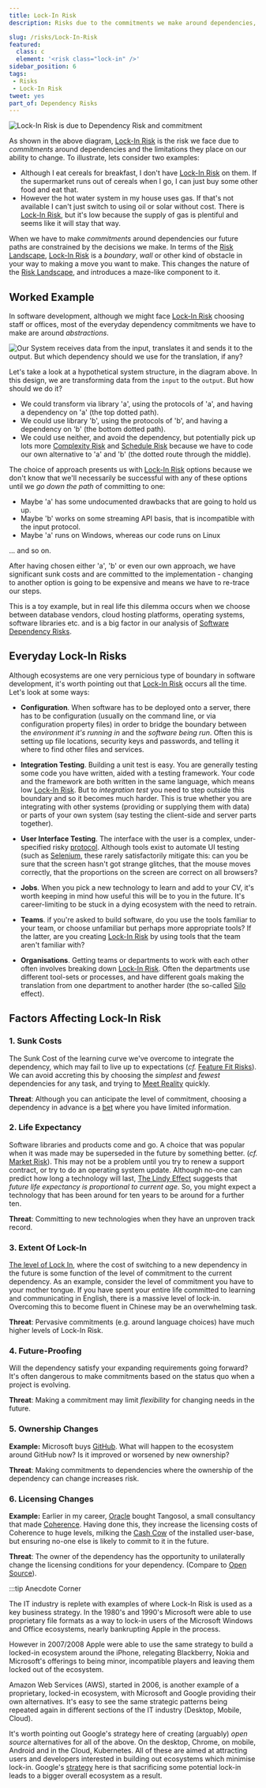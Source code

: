 ```yaml
---
title: Lock-In Risk
description: Risks due to the commitments we make around dependencies, and the limitations they place on our ability to change.

slug: /risks/Lock-In-Risk
featured: 
  class: c
  element: '<risk class="lock-in" />'
sidebar_position: 6
tags:
 - Risks
 - Lock-In Risk
tweet: yes
part_of: Dependency Risks
---
```


<RiskIntro fm={frontMatter} />

![Lock-In Risk is due to Dependency Risk and commitment](/img/generated/risks/posters/lock-in-risk.svg)

As shown in the above diagram, [Lock-In Risk](/tags/Lock-In-Risk) is the risk we face due to _commitments_ around dependencies and the limitations they place on our ability to change.  To illustrate, lets consider two examples:
 
- Although I eat cereals for breakfast, I don't have [Lock-In Risk](/tags/Lock-In-Risk) on them.  If the supermarket runs out of cereals when I go, I can just buy some other food and eat that.
- However the hot water system in my house uses gas.  If that's not available I can't just switch to using oil or solar without cost.  There is [Lock-In Risk](/tags/Lock-In-Risk), but it's low because the supply of gas is plentiful and seems like it will stay that way.

When we have to make _commitments_ around dependencies our future paths are constrained by the decisions we make. In terms of the [Risk Landscape](/risks/Risk-Landscape), [Lock-In Risk](/tags/Lock-In-Risk) is a _boundary_, _wall_ or other kind of obstacle in your way to making a move you want to make.  This changes the nature of the [Risk Landscape](/tags/Risk-Landscape), and introduces a maze-like component to it. 

## Worked Example

In software development, although we might face [Lock-In Risk](/tags/Lock-In-Risk) choosing staff or offices, most of the everyday dependency commitments we have to make are around _abstractions_. 

![Our System receives data from the `input`, translates it and sends it to the `output`.  But which dependency should we use for the translation, if any?](/img/generated/risks/boundary/choices.svg)

Let's take a look at a hypothetical system structure, in the diagram above.  In this design, we are transforming data from the `input` to the `output`.  But how should we do it?

 - We could transform via library 'a', using the protocols of 'a', and having a dependency on 'a' (the top dotted path).
 - We could use library 'b', using the protocols of 'b', and having a dependency on 'b' (the bottom dotted path).
 - We could use neither, and avoid the dependency, but potentially pick up lots more [Complexity Risk](/tags/Complexity-Risk) and [Schedule Risk](/tags/Schedule-Risk) because we have to code our own alternative to 'a' and 'b' (the dotted route through the middle).

The choice of approach presents us with [Lock-In Risk](/tags/Lock-In-Risk) options because we don't know that we'll necessarily be successful with any of these options until we _go down the path_ of committing to one:

 - Maybe 'a' has some undocumented drawbacks that are going to hold us up.
 - Maybe 'b' works on some streaming API basis, that is incompatible with the input protocol.
 - Maybe 'a' runs on Windows, whereas our code runs on Linux
 
... and so on.

After having chosen either 'a', 'b' or even our own approach, we have significant sunk costs and are committed to the implementation - changing to another option is going to be expensive and means we have to re-trace our steps.

This is a toy example, but in real life this dilemma occurs when we choose between database vendors, cloud hosting platforms, operating systems, software libraries etc. and is a big factor in our analysis of [Software Dependency Risks](/risks/On-Software-Dependencies).

## Everyday Lock-In Risks

Although ecosystems are one very pernicious type of boundary in software development, it's worth pointing out that [Lock-In Risk](/tags/Lock-In-Risk) occurs all the time.  Let's look at some ways:

- **Configuration**.  When software has to be deployed onto a server, there has to be configuration (usually on the command line, or via configuration property files) in order to bridge the boundary between the _environment it's running in_ and the _software being run_.  Often this is setting up file locations, security keys and passwords, and telling it where to find other files and services.  

- **Integration Testing**.  Building a unit test is easy.  You are generally testing some code you have written, aided with a testing framework.  Your code and the framework are both written in the same language, which means low [Lock-In Risk](/tags/Lock-In-Risk).  But to _integration test_ you need to step outside this boundary and so it becomes much harder.  This is true whether you are integrating with other systems (providing or supplying them with data) or parts of your own system (say testing the client-side and server parts together).  

- **User Interface Testing**.  The interface with the user is a complex, under-specified risky [protocol](/tags/Communication-Risk).  Although tools exist to automate UI testing (such as [Selenium](https://en.wikipedia.org/wiki/Selenium_(software)), these rarely satisfactorily mitigate this:  can you be sure that the screen hasn't got strange glitches, that the mouse moves correctly, that the proportions on the screen are correct on all browsers?  

- **Jobs**.  When you pick a new technology to learn and add to your CV, it's worth keeping in mind how useful this will be to you in the future.   It's career-limiting to be stuck in a dying ecosystem with the need to retrain.

- **Teams**.  if you're asked to build software, do you use the tools familiar to your team, or choose unfamiliar but perhaps more appropriate tools?   If the latter, are you creating [Lock-In Risk](/tags/Lock-In-Risk) by using tools that the team aren't familiar with?

- **Organisations**. Getting teams or departments to work with each other often involves breaking down [Lock-In Risk](/tags/Lock-In-Risk).  Often the departments use different tool-sets or processes, and have different goals making the translation from one department to another harder (the so-called [Silo](https://en.wikipedia.org/wiki/Information_silo) effect). 



## Factors Affecting Lock-In Risk
 
### 1. Sunk Costs

The Sunk Cost of the learning curve we've overcome to integrate the dependency, which may fail to live up to expectations (_cf._ [Feature Fit Risks](/tags/Feature-Fit-Risk)).   We can avoid accreting this by choosing the _simplest_ and _fewest_ dependencies for any task, and trying to [Meet Reality](/thinking/Meeting-Reality) quickly.

**Threat**: Although you can anticipate the level of commitment, choosing a dependency in advance is a [bet](/tags/Bet) where you have limited information.

### 2. Life Expectancy

Software libraries and products come and go.  A choice that was popular when it was made may be superseded in the future by something better.  (_cf._ [Market Risk](/tags/Market-Risk)).  This may not be a problem until you try to renew a support contract, or try to do an operating system update. Although no-one can predict how long a technology will last, [The Lindy Effect](https://en.wikipedia.org/wiki/Lindy_effect) suggests that _future life expectancy is proportional to current age_.  So, you might expect a technology that has been around for ten years to be around for a further ten.

**Threat**: Committing to new technologies when they have an unproven track record.

### 3. Extent Of Lock-In

[The level of Lock In](/risks/Ecosystem-Lock-In), where the cost of switching to a new dependency in the future is some function of the level of commitment to the current dependency.  As an example, consider the level of commitment you have to your mother tongue.  If you have spent your entire life committed to learning and communicating in English, there is a massive level of lock-in.  Overcoming this to become fluent in Chinese may be an overwhelming task.

**Threat**: Pervasive commitments (e.g. around language choices) have much higher levels of Lock-In Risk.

### 4. Future-Proofing

Will the dependency satisfy your expanding requirements going forward? It's often dangerous to make commitments based on the status quo when a project is evolving.

**Threat**: Making a commitment may limit _flexibility_ for changing needs in the future.

### 5. Ownership Changes

**Example:** Microsoft buys [GitHub](https://en.wikipedia.org/wiki/GitHub).  What will happen to the ecosystem around GitHub now?  Is it improved or worsened by new ownership?

**Threat**: Making commitments to dependencies where the ownership of the dependency can change increases risk.

### 6. Licensing Changes

**Example:**  Earlier in my career, [Oracle](https://oracle.com) bought Tangosol, a small consultancy that made [Coherence](https://en.wikipedia.org/wiki/Oracle_Coherence).   Having done this, they increase the licensing costs of Coherence to huge levels, milking the [Cash Cow](https://en.wikipedia.org/wiki/Cash_cow) of the installed user-base, but ensuring no-one else is likely to commit to it in the future.

**Threat**: The owner of the dependency has the opportunity to unilaterally change the licensing conditions for your dependency.  (Compare to [Open Source](/risks/On-Software-Dependencies)).
  
:::tip Anecdote Corner

The IT industry is replete with examples of where Lock-In Risk is used as a key business strategy.  In the 1980's and 1990's Microsoft were able to use proprietary file formats as a way to lock-in users of the Microsoft Windows and Office ecosystems, nearly bankrupting Apple in the process.  

However in 2007/2008 Apple were able to use the same strategy to build a locked-in ecosystem around the iPhone, relegating Blackberry, Nokia and Microsoft's offerings to being minor, incompatible players and leaving them locked out of the ecosystem.

Amazon Web Services (AWS), started in 2006, is another example of a proprietary, locked-in ecosystem, with Microsoft and Google providing their own alternatives. It's easy to see the same strategic patterns being repeated again in different sections of the IT industry (Desktop, Mobile, Cloud).     

It's worth pointing out Google's strategy here of creating (arguably) _open source_ alternatives for all of the above.  On the desktop, Chrome, on mobile, Android and in the Cloud, Kubernetes.  All of these are aimed at attracting users and developers interested in building out ecosystems which minimise lock-in.  Google's [strategy](https://opensource.google/documentation/reference/why/) here is that sacrificing some potential lock-in leads to a bigger overall ecosystem as a result.     